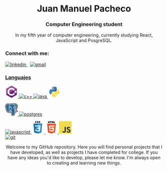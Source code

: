 <h1 align="center"> Juan Manuel Pacheco </h1>
<h3 align="center"> Computer Engineering student </h3>

<p align="center">
  In my fifth year of computer engineering, currently studying React, JavaScript and PosgreSQL.
</p>
<h3 align="left">Connect with me:</h3>
<p align="left">
  <a href="https://www.linkedin.com/in/juan-manuel-pacheco-18a5a422a/" target="_blank" rel="noreferrer">
    <img src="https://www.vectorlogo.zone/logos/linkedin/linkedin-icon.svg" alt="linkedin" width="40" height="40"/>
  </a> &nbsp; 
  <a href="mailto:juanm.pachecogarcia@gmail.com">
    <img src="https://www.vectorlogo.zone/logos/gmail/gmail-icon.svg" alt="gmail" width="40" height="40"/>
</p>

<h3>Languajes</h3>

<p align="left"> 
  <a href="https://www.w3schools.com/cs/" target="_blank" rel="noreferrer"> <img src="https://raw.githubusercontent.com/devicons/devicon/master/icons/csharp/csharp-original.svg" alt="csharp" width="40" height="40"/> </a> <!-- C# -->
  <a href="https://cplusplus.com/" target="_blank" rel="noreferrer"> <img src="https://raw.githubusercontent.com/isocpp/logos/master/cpp_logo.png" alt="c++" width="40" height="40"/> </a> <!-- C++ -->
  <a href="https://docs.oracle.com/javase/8/docs/technotes/guides/language/index.html" target="_blank" rel="noreferrer"> <img src="https://raw.githubusercontent.com/bablubambal/All_logo_and_pictures/1ac69ce5fbc389725f16f989fa53c62d6e1b4883/programming%20languages/java.svg" alt="java" width="40" height="40"/> </a> <!-- Java -->
  <a href="https://www.python.org" target="_blank" rel="noreferrer"> <img src="https://raw.githubusercontent.com/devicons/devicon/master/icons/python/python-original.svg" alt="python" width="40" height="40"/> </a> <!-- Pyhton -->
  <br>
  
  <a href="https://www.postgresql.org/docs/" target="_blank" rel="noreferrer"> <img src="https://raw.githubusercontent.com/github/explore/80688e429a7d4ef2fca1e82350fe8e3517d3494d/topics/postgresql/postgresql.png" alt="postgres" width="40" height="40"/> </a> <!-- PostgeSQL -->
  <a href="https://www.postgresql.org/docs/" target="_blank" rel="noreferrer"> <img src="https://upload.wikimedia.org/wikipedia/commons/8/87/Sql_data_base_with_logo.png" alt="postgres" width="40" height="40"/> </a>
  <br>
  
  <a href="https://www.w3schools.com/js/" target="_blank" rel="noreferrer"> <img src="https://upload.wikimedia.org/wikipedia/commons/thumb/a/a7/React-icon.svg/2300px-React-icon.svg.png" alt="javascript" width="40" height="40"/> </a>  <!-- React -->
  <a href="https://www.w3schools.com/css/" target="_blank" rel="noreferrer"> <img src="https://raw.githubusercontent.com/devicons/devicon/master/icons/css3/css3-original-wordmark.svg" alt="css3" width="40" height="40"/> </a> <!-- CSS -->
  <a href="https://www.w3.org/html/" target="_blank" rel="noreferrer"> <img src="https://raw.githubusercontent.com/devicons/devicon/master/icons/html5/html5-original-wordmark.svg" alt="html5" width="40" height="40"/> </a> <!-- HTML5 -->
  <a href="https://www.w3schools.com/js/" target="_blank" rel="noreferrer"> <img src="https://github.com/voodootikigod/logo.js/raw/master/js.png" alt="javascript" width="40" height="40"/> </a>  <!-- JavaScript -->
  <br>
  <a href="https://git-scm.com/" target="_blank" rel="noreferrer"> <img src="https://www.vectorlogo.zone/logos/git-scm/git-scm-icon.svg" alt="git" width="40" height="40"/> </a> <!-- GitHub -->
</p>
<p align="center" margin-right=40% margin-left=40%>
Welcome to my GitHub repository. Here you will find personal projects that I have developed, as well as projects I have completed for college. If you have any ideas you'd like to develop, please let me know. I'm always open to creating and learning new things.
</p>
